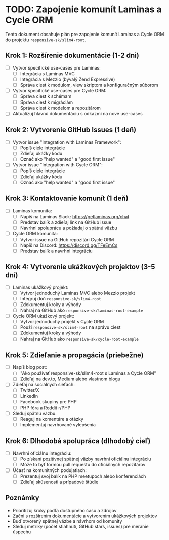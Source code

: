 # TODO: Zapojenie komunít Laminas a Cycle ORM

Tento dokument obsahuje plán pre zapojenie komunít Laminas a Cycle ORM do projektu `responsive-sk/slim4-root`.

## Krok 1: Rozšírenie dokumentácie (1-2 dni)

- [ ] Vytvor špecifické use-cases pre Laminas:
  - [ ] Integrácia s Laminas MVC
  - [ ] Integrácia s Mezzio (bývalý Zend Expressive)
  - [ ] Správa ciest k modulom, view skriptom a konfiguračným súborom

- [ ] Vytvor špecifické use-cases pre Cycle ORM:
  - [ ] Správa ciest k schémam
  - [ ] Správa ciest k migráciám
  - [ ] Správa ciest k modelom a repozitárom

- [ ] Aktualizuj hlavnú dokumentáciu s odkazmi na nové use-cases

## Krok 2: Vytvorenie GitHub Issues (1 deň)

- [ ] Vytvor issue "Integration with Laminas Framework":
  - [ ] Popíš ciele integrácie
  - [ ] Zdieľaj ukážky kódu
  - [ ] Označ ako "help wanted" a "good first issue"

- [ ] Vytvor issue "Integration with Cycle ORM":
  - [ ] Popíš ciele integrácie
  - [ ] Zdieľaj ukážky kódu
  - [ ] Označ ako "help wanted" a "good first issue"

## Krok 3: Kontaktovanie komunít (1 deň)

- [ ] Laminas komunita:
  - [ ] Napíš na Laminas Slack: https://getlaminas.org/chat
  - [ ] Predstav balík a zdieľaj link na GitHub issue
  - [ ] Navrhni spoluprácu a požiadaj o spätnú väzbu

- [ ] Cycle ORM komunita:
  - [ ] Vytvor issue na GitHub repozitári Cycle ORM
  - [ ] Napíš na Discord: https://discord.gg/TFeEmCs
  - [ ] Predstav balík a navrhni integráciu

## Krok 4: Vytvorenie ukážkových projektov (3-5 dní)

- [ ] Laminas ukážkový projekt:
  - [ ] Vytvor jednoduchý Laminas MVC alebo Mezzio projekt
  - [ ] Integruj doň `responsive-sk/slim4-root`
  - [ ] Zdokumentuj kroky a výhody
  - [ ] Nahraj na GitHub ako `responsive-sk/laminas-root-example`

- [ ] Cycle ORM ukážkový projekt:
  - [ ] Vytvor jednoduchý projekt s Cycle ORM
  - [ ] Použi `responsive-sk/slim4-root` na správu ciest
  - [ ] Zdokumentuj kroky a výhody
  - [ ] Nahraj na GitHub ako `responsive-sk/cycle-root-example`

## Krok 5: Zdieľanie a propagácia (priebežne)

- [ ] Napíš blog post:
  - [ ] "Ako používať responsive-sk/slim4-root s Laminas a Cycle ORM"
  - [ ] Zdieľaj na dev.to, Medium alebo vlastnom blogu

- [ ] Zdieľaj na sociálnych sieťach:
  - [ ] Twitter/X
  - [ ] LinkedIn
  - [ ] Facebook skupiny pre PHP
  - [ ] PHP fóra a Reddit r/PHP

- [ ] Sleduj spätnú väzbu:
  - [ ] Reaguj na komentáre a otázky
  - [ ] Implementuj navrhované vylepšenia

## Krok 6: Dlhodobá spolupráca (dlhodobý cieľ)

- [ ] Navrhni oficiálnu integráciu:
  - [ ] Po získaní pozitívnej spätnej väzby navrhni oficiálnu integráciu
  - [ ] Môže to byť formou pull requestu do oficiálnych repozitárov

- [ ] Účasť na komunitných podujatiach:
  - [ ] Prezentuj svoj balík na PHP meetupoch alebo konferenciách
  - [ ] Zdieľaj skúsenosti a prípadové štúdie

## Poznámky

- Prioritizuj kroky podľa dostupného času a zdrojov
- Začni s rozšírením dokumentácie a vytvorením ukážkových projektov
- Buď otvorený spätnej väzbe a návrhom od komunity
- Sleduj metriky (počet stiahnutí, GitHub stars, issues) pre meranie úspechu
